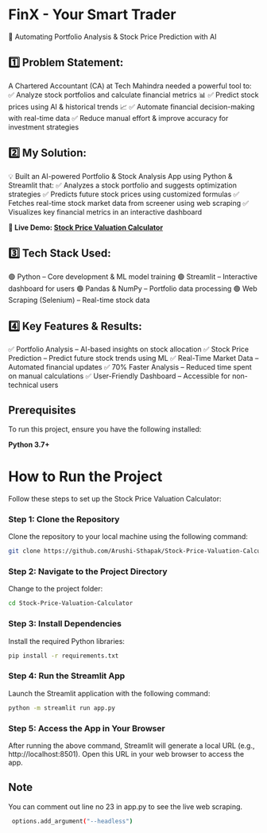 # FinX - Your Smart Trader

🚀 Automating Portfolio Analysis & Stock Price Prediction with AI

## 1️⃣ Problem Statement:

A Chartered Accountant (CA) at Tech Mahindra needed a powerful tool to:
✅ Analyze stock portfolios and calculate financial metrics 📊
✅ Predict stock prices using AI & historical trends 📈
✅ Automate financial decision-making with real-time data
✅ Reduce manual effort & improve accuracy for investment strategies

## 2️⃣ My Solution:

💡 Built an AI-powered Portfolio & Stock Analysis App using Python & Streamlit that:
✅ Analyzes a stock portfolio and suggests optimization strategies
✅ Predicts future stock prices using customized formulas
✅ Fetches real-time stock market data from screener using web scraping
✅ Visualizes key financial metrics in an interactive dashboard


**🔗 Live Demo: [Stock Price Valuation Calculator](https://stock-price-valuation-calculator-ekt6bqpvbmtcj3xenfzfvu.streamlit.app/)**


## 3️⃣ Tech Stack Used:
🟢 Python – Core development & ML model training
🟢 Streamlit – Interactive dashboard for users
🟢 Pandas & NumPy – Portfolio data processing
🟢 Web Scraping (Selenium) – Real-time stock data

## 4️⃣ Key Features & Results:
✅ Portfolio Analysis – AI-based insights on stock allocation
✅ Stock Price Prediction – Predict future stock trends using ML
✅ Real-Time Market Data – Automated financial updates
✅ 70% Faster Analysis – Reduced time spent on manual calculations
✅ User-Friendly Dashboard – Accessible for non-technical users



## Prerequisites  

To run this project, ensure you have the following installed:  

 **Python 3.7+**  


# How to Run the Project

Follow these steps to set up the Stock Price Valuation Calculator:

### Step 1: Clone the Repository

Clone the repository to your local machine using the following command:

```bash
git clone https://github.com/Arushi-Sthapak/Stock-Price-Valuation-Calculator.git
```

### Step 2: Navigate to the Project Directory

Change to the project folder:

```bash
cd Stock-Price-Valuation-Calculator
```

### Step 3: Install Dependencies

Install the required Python libraries:

```bash
pip install -r requirements.txt
```

### Step 4: Run the Streamlit App

Launch the Streamlit application with the following command:

```bash
python -m streamlit run app.py
```

### Step 5: Access the App in Your Browser

After running the above command, Streamlit will generate a local URL (e.g., http://localhost:8501).
Open this URL in your web browser to access the app.

## Note
You can comment out line no 23 in app.py to see the live web scraping.
```bash
 options.add_argument("--headless")
```




